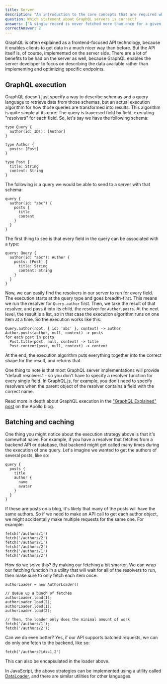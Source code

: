 ```yaml
---
title: Server
description: "An introduction to the core concepts that are required when using GraphQL on the server-side"
question: Which statement about GraphQL servers is correct?
answers: ["A single record is never fetched more than once for a given query", "Query fields are resolved depth-first", "Resolvers can be defined on a field granularity", "A GraphQL server that doesn't use DataLoader isn't a GraphQL Server"]
correctAnswer: 2
---
```


GraphQL is often explained as a frontend-focused API technology, because it enables clients to get data in a much nicer way than before. But the API itself is, of course, implemented on the server side. There are a lot of benefits to be had on the server as well, because GraphQL enables the server developer to focus on describing the data available rather than implementing and optimizing specific endpoints.

## GraphQL execution

GraphQL doesn't just specify a way to describe schemas and a query language to retrieve data from those schemas, but an actual execution algorithm for how those queries are transformed into results. This algorithm is quite simple at its core: The query is traversed field by field, executing "resolvers" for each field. So, let's say we have the following schema:

```graphql(nocopy)
type Query {
  author(id: ID!): [Author]
}

type Author {
  posts: [Post]
}

type Post {
  title: String
  content: String
}
```

The following is a query we would be able to send to a server with that schema:

```graphql(nocopy)
query {
  author(id: "abc") {
    posts {
      title
      content
    }
  }
}
```

The first thing to see is that every field in the query can be associated with a type:


```graphql(nocopy)
query: Query {
  author(id: "abc"): Author {
    posts: [Post] {
      title: String
      content: String
    }
  }
}
```

Now, we can easily find the resolvers in our server to run for every field. The execution starts at the query type and goes breadth-first. This means we run the resolver for `Query.author` first. Then, we take the result of that resolver, and pass it into its child, the resolver for `Author.posts`. At the next level, the result is a list, so in that case the execution algorithm runs on one item at a time. So the execution works like this:

```(nocopy)
Query.author(root, { id: 'abc' }, context) -> author
Author.posts(author, null, context) -> posts
for each post in posts
  Post.title(post, null, context) -> title
  Post.content(post, null, context) -> content
```

At the end, the execution algorithm puts everything together into the correct shape for the result, and returns that.

One thing to note is that most GraphQL server implementations will provide "default resolvers" - so you don't have to specify a resolver function for every single field. In GraphQL.js, for example, you don't need to specify resolvers when the parent object of the resolver contains a field with the correct name.

Read more in depth about GraphQL execution in the ["GraphQL Explained" post](https://dev-blog.apollodata.com/graphql-explained-5844742f195e) on the Apollo blog.

## Batching and caching

One thing you might notice about the execution strategy above is that it's somewhat naive. For example, if you have a resolver that fetches from a backend API or database, that backend might get called many times during the execution of one query. Let's imagine we wanted to get the authors of several posts, like so:

```grapqhl(nocopy)
query {
  posts {
    title
    author {
      name
      avatar
    }
  }
}
```

If these are posts on a blog, it's likely that many of the posts will have the same authors. So if we need to make an API call to get each author object, we might accidentally make multiple requests for the same one. For example:

```javascript(nocopy)
fetch('/authors/1')
fetch('/authors/2')
fetch('/authors/1')
fetch('/authors/2')
fetch('/authors/1')
fetch('/authors/2')
```

How do we solve this? By making our fetching a bit smarter. We can wrap our fetching function in a utility that will wait for all of the resolvers to run, then make sure to only fetch each item once:

```javascript(nocopy)
authorLoader = new AuthorLoader()

// Queue up a bunch of fetches
authorLoader.load(1);
authorLoader.load(2);
authorLoader.load(1);
authorLoader.load(2);

// Then, the loader only does the minimal amount of work
fetch('/authors/1');
fetch('/authors/2');
```

Can we do even better? Yes, if our API supports batched requests, we can do only one fetch to the backend, like so:

```javascript(nocopy)
fetch('/authors?ids=1,2')
```

This can also be encapsulated in the loader above.

In JavaScript, the above strategies can be implemented using a utility called [DataLoader](https://github.com/facebook/dataloader), and there are similar utilities for other languages.